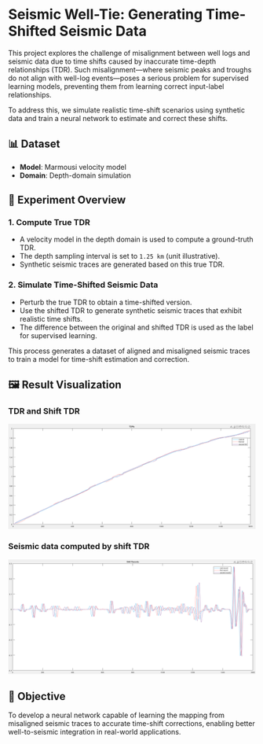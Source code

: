 # Seismic Well-Tie: Generating Time-Shifted Seismic Data

This project explores the challenge of misalignment between well logs and seismic data due to time shifts caused by inaccurate time-depth relationships (TDR). Such misalignment—where seismic peaks and troughs do not align with well-log events—poses a serious problem for supervised learning models, preventing them from learning correct input-label relationships.

To address this, we simulate realistic time-shift scenarios using synthetic data and train a neural network to estimate and correct these shifts.

## 📊 Dataset

- **Model**: Marmousi velocity model
- **Domain**: Depth-domain simulation

## 🧪 Experiment Overview

### 1. Compute True TDR

- A velocity model in the depth domain is used to compute a ground-truth TDR.
- The depth sampling interval is set to `1.25 km` (unit illustrative).
- Synthetic seismic traces are generated based on this true TDR.

### 2. Simulate Time-Shifted Seismic Data

- Perturb the true TDR to obtain a time-shifted version.
- Use the shifted TDR to generate synthetic seismic traces that exhibit realistic time shifts.
- The difference between the original and shifted TDR is used as the label for supervised learning.

This process generates a dataset of aligned and misaligned seismic traces to train a model for time-shift estimation and correction.

## 🖼️ Result Visualization

### TDR and Shift TDR
![Alt text](TDRS.png)
### Seismic data computed by shift TDR
![Alt text](shift_records.png)

## 🚀 Objective

To develop a neural network capable of learning the mapping from misaligned seismic traces to accurate time-shift corrections, enabling better well-to-seismic integration in real-world applications.



